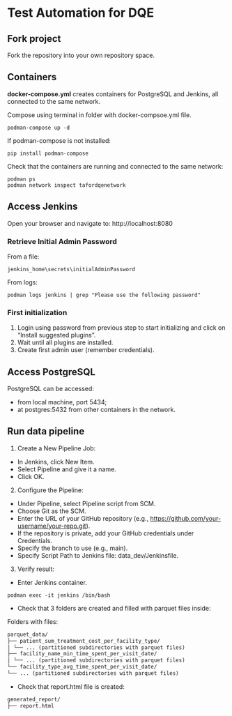 # Test Automation for DQE

## Fork project

Fork the repository into your own repository space.

## Containers

**docker-compose.yml** creates containers for PostgreSQL and Jenkins, all connected to the same network.

Compose using terminal in folder with docker-compsoe.yml file.

```
podman-compose up -d
```

If podman-compose is not installed:

```
pip install podman-compose
```

Check that the containers are running and connected to the same network:

```
podman ps
podman network inspect tafordqenetwork
```

## Access Jenkins

Open your browser and navigate to: http://localhost:8080

### Retrieve Initial Admin Password

From a file:

```
jenkins_home\secrets\initialAdminPassword
```

From logs:

```
podman logs jenkins | grep "Please use the following password"
```

### First initialization

1) Login using password from previous step to start initializing and click on “Install suggested plugins”.
2) Wait until all plugins are installed.
3) Create first admin user (remember credentials).

## Access PostgreSQL

PostgreSQL can be accessed:

* from local machine, port 5434;
* at postgres:5432 from other containers in the network.

## Run data pipeline

1. Create a New Pipeline Job:

* In Jenkins, click New Item.
* Select Pipeline and give it a name.
* Click OK.

2. Configure the Pipeline:

* Under Pipeline, select Pipeline script from SCM.
* Choose Git as the SCM.
* Enter the URL of your GitHub repository (e.g., https://github.com/your-username/your-repo.git).
* If the repository is private, add your GitHub credentials under Credentials.
* Specify the branch to use (e.g., main).
* Specify Script Path to Jenkins file: data_dev/Jenkinsfile. 

3. Verify result:

* Enter Jenkins container.

```
podman exec -it jenkins /bin/bash
```

* Check that 3 folders are created and filled with parquet files inside:

Folders with files:

```markdown
parquet_data/
├── patient_sum_treatment_cost_per_facility_type/
│ └── ... (partitioned subdirectories with parquet files)
├── facility_name_min_time_spent_per_visit_date/
│ └── ... (partitioned subdirectories with parquet files)
└── facility_type_avg_time_spent_per_visit_date/
└── ... (partitioned subdirectories with parquet files)
```

* Check that report.html file is created:

```markdown
generated_report/
├── report.html
```
